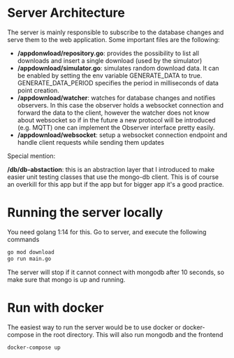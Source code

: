 # Server Architecture

The server is mainly responsible to subscribe to the database changes and serve them to the web application.
Some important files are the following:

- **/appdonwload/repository.go**: provides the possibility to list all downloads and insert a single download (used by the simulator)
- **/appdownload/simulator.go**: simulates random download data. It can be enabled by setting the env variable GENERATE_DATA to true.
GENERATE_DATA_PERIOD specifies the period in milliseconds of data point creation.
- **/appdownload/watcher**: watches for database changes and notifies observers. In this case the observer holds a websocket connection
and forward the data to the client, however the watcher does not know about websocket so if in the future a new protocol will be introduced
(e.g. MQTT) one can implement the Observer interface pretty easily.
- **/appdownload/websocket**: setup a websocket connection endpoint and handle client requests while sending them updates

Special mention:

**/db/db-abstaction**: this is an abstraction layer that I introduced to make easier unit testing classes that use the mongo-db client.
This is of course an overkill for this app but if the app but for bigger app it's a good practice.

# Running the server locally
You need golang 1:14 for this.
Go to server, and execute the following commands
```bash
go mod download
go run main.go
```
The server will stop if it cannot connect with mongodb after 10 seconds, so make sure that mongo is up and running.

# Run with docker
The easiest way to run the server would be to use docker or docker-compose in the root directory. This will also run mongodb and the frontend
```bash
docker-compose up
```
